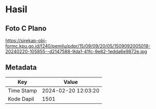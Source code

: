 # Hasil

## Foto C Plano

https://sirekap-obj-formc.kpu.go.id/f240/pemilu/pdpr/15/09/09/20/05/1509092005018-20240220-105855--d2147588-9da1-41fc-9e82-1edda6e9872e.jpg


## Metadata

| Key        | Value               |
| ---------- | ------------------- |
| Time Stamp | 2024-02-20 12:03:20 |
| Kode Dapil | 1501                |



